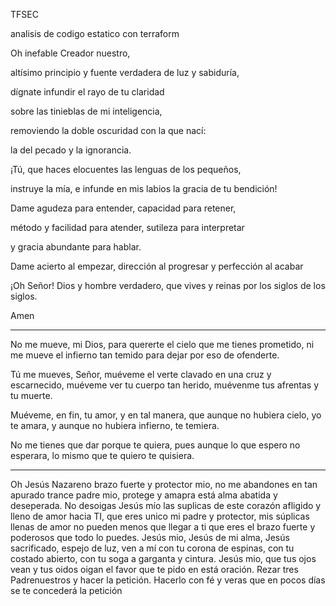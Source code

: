 TFSEC

analisis de codigo estatico con terraform

Oh inefable Creador nuestro,

altísimo principio y fuente verdadera de luz y sabiduría,

dígnate infundir el rayo de tu claridad

sobre las tinieblas de mi inteligencia,

removiendo la doble oscuridad con la que nací:

la del pecado y la ignorancia.

¡Tú, que haces elocuentes las lenguas de los pequeños,

instruye la mía, e infunde en mis labios la gracia de tu bendición!

Dame agudeza para entender, capacidad para retener,

método y facilidad para atender, sutileza para interpretar

y gracia abundante para hablar.

Dame acierto al empezar, dirección al progresar y perfección al acabar

¡Oh Señor! Dios y hombre verdadero, que vives y reinas por los siglos de los siglos.

Amen

__________________

No me mueve, mi Dios, para quererte
el cielo que me tienes prometido,
ni me mueve el infierno tan temido
para dejar por eso de ofenderte.

Tú me mueves, Señor, muéveme el verte
clavado en una cruz y escarnecido,
muéveme ver tu cuerpo tan herido,
muévenme tus afrentas y tu muerte.

Muéveme, en fin, tu amor, y en tal manera,
que aunque no hubiera cielo, yo te amara,
y aunque no hubiera infierno, te temiera.

No me tienes que dar porque te quiera,
pues aunque lo que espero no esperara,
lo mismo que te quiero te quisiera.

__________________

Oh Jesús Nazareno brazo fuerte y protector mio, no me abandones en tan apurado trance padre mio, protege y amapra está alma abatida y deseperada.
No desoigas Jesús mío las suplicas de este corazón afligido y lleno de amor hacia TI, que eres unico mi padre y protector, mis súplicas llenas de amor no pueden menos que llegar a ti que eres el brazo fuerte y poderosos que todo lo puedes.
Jesús mio, Jesús de mi alma, Jesús sacrificado, espejo de luz, ven a mí con tu corona de espinas, con tu costado abierto, con tu soga a garganta y cintura.
Jesús mio, que tus ojos vean y tus oidos oigan el favor que te pido en está oración.
Rezar tres Padrenuestros y hacer la petición. Hacerlo con fé y veras que en pocos días se te concederá la petición